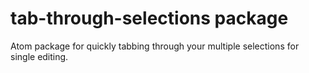 # tab-through-selections package

Atom package for quickly tabbing through your multiple selections for single editing.
